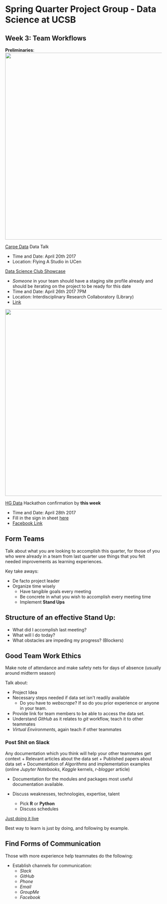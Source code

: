 # Spring Quarter Project Group - Data Science at UCSB
## Week 3: Team Workflows

**Preliminaries**:
<img src="https://scontent-sjc2-1.xx.fbcdn.net/v/t31.0-8/17761132_1062381860572360_8797131265453106947_o.jpg?oh=fbb3d6c2baa375ea1408c9e153cc5c8b&oe=59888707" width="600px">

[Carpe Data](https://carpe.io/) Data Talk 
+ Time and Date: April 20th 2017
+ Location: Flying A Studio in UCen

[Data Science Club Showcase](http://www.library.ucsb.edu/events-exhibitions/data-science-club-showcase) 
+ *Someone* in your team should have a staging site profile already and should be iterating on the project to be ready for this date
+ Time and Date: April 26th 2017 7PM
+ Location: Interdisciplinary Research Collaboratory (Library)
+ [Link](https://www.facebook.com/events/1312104892216288/) 


<img src="http://ww1.prweb.com/prfiles/2015/04/28/13075821/HG-Data-Logo-Ocean-1030x225.png" width="600px">

[HG Data](https://www.hgdata.com/) Hackathon confirmation by **this week**
+ Time and Date: April 28th 2017
+ Fill in the sign in sheet [here](http://tinyurl.com/mmd9d3t)
+ [Facebook Link](https://www.facebook.com/events/1312104892216288/)



## **Form Teams**
Talk about what you are looking to accomplish this quarter, for those of you who were already in a team from last quarter use things that you felt needed improvements as learning experiences. 

Key take aways:
+ De facto project leader
+ Organize time wisely
 	+ Have tangible goals every meeting 
	+ Be concrete in what you wish to accomplish every meeting time
	+ Implement **Stand Ups**

## Structure of an effective Stand Up:
+ What did I accomplish last meeting?
+ What will I do today?
+ What obstacles are impeding my progress? (Blockers)

## Good Team Work Ethics
Make note of attendance and make safety nets for days of absence (usually around midterm season)

Talk about:
+ Project Idea
+ Necessary steps needed if data set isn't readily available
	+ Do you have to *webscrape*? If so do you prior experience or anyone in your team.
+ Provide link for team members to be able to access the data set. 
+ Understand *GitHub* as it relates to *git* workflow, teach it to other teammates
+ *Virtual Environments*, again teach if other teammates
### Post Shit on Slack 
Any documentation which you think will help your other teammates get context
	+ Relevant articles about the data set
 	+ Published papers about data set
 	+ Documentation of *Algorithms* and implementation examples (online *Jupyter Notebooks*, *Kaggle* kernels, *r-blogger* article)
+ Documentation for the modules and packages most useful documentation available. 

+ Discuss weaknesses, technologies, expertise, talent
	+ Pick **R** or **Python**
	+ Discuss schedules 

[Just doing it live](https://www.youtube.com/watch?v=Qy-Y3HJNU_s)

Best way to learn is just by doing, and following by example. 

## **Find Forms of Communication** 

Those with more experience help teammates do the following:
+ Establish channels for communication:
	+ *Slack*
	+ *GitHub*
	+ *Phone*
	+ *Email*
	+ *GroupMe*
	+ *Facebook*